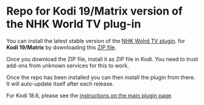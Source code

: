 # Repo for Kodi 19/Matrix version of the NHK World TV plug-in

You can install the latest stable version of the [NHK Wolrd TV plugin](https://github.com/sbroenne/plugin.video.nhkworldtv). for **Kodi 19/Matrix** by downloading this [ZIP file](https://github.com/sbroenne/kodirepo/raw/main/repository.sbroenne/repository.sbroenne-0.0.13.zip).

Once you download the ZIP file, install it as ZIP file in Kodi. You need to trust add-ons from unknown services for this to work.

Once the repo has been installed you can then install the plugin from there. It will auto-update itself after each release.

For Kodi 18.6, please see the [instructions on the main plugin page](https://github.com/sbroenne/plugin.video.nhkworldtv).
